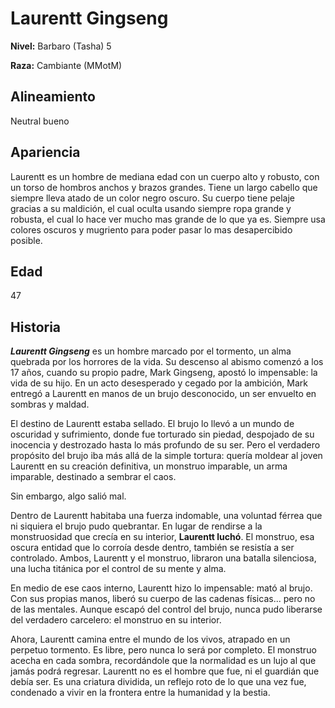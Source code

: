 # Laurentt Gingseng

**Nivel:** Barbaro (Tasha) 5

**Raza:** Cambiante (MMotM)

## Alineamiento
Neutral bueno

## Apariencia
Laurentt es un hombre de mediana edad con un cuerpo alto y robusto, con un torso de hombros anchos y brazos grandes. Tiene un largo cabello que siempre lleva atado de un color negro oscuro. Su cuerpo tiene pelaje gracias a su maldición, el cual oculta usando siempre ropa grande y robusta, el cual lo hace ver mucho mas grande de lo que ya es. Siempre usa colores oscuros y mugriento para poder pasar lo mas desapercibido posible.

## Edad
47

## Historia
***Laurentt Gingseng*** es un hombre marcado por el tormento, un alma quebrada por los horrores de la vida. Su descenso al abismo comenzó a los 17 años, cuando su propio padre, Mark Gingseng, apostó lo impensable: la vida de su hijo. En un acto desesperado y cegado por la ambición, Mark entregó a Laurentt en manos de un brujo desconocido, un ser envuelto en sombras y maldad.

El destino de Laurentt estaba sellado. El brujo lo llevó a un mundo de oscuridad y sufrimiento, donde fue torturado sin piedad, despojado de su inocencia y destrozado hasta lo más profundo de su ser. Pero el verdadero propósito del brujo iba más allá de la simple tortura: quería moldear al joven Laurentt en su creación definitiva, un monstruo imparable, un arma imparable, destinado a sembrar el caos.

Sin embargo, algo salió mal.

Dentro de Laurentt habitaba una fuerza indomable, una voluntad férrea que ni siquiera el brujo pudo quebrantar. En lugar de rendirse a la monstruosidad que crecía en su interior, **Laurentt luchó**. El monstruo, esa oscura entidad que lo corroía desde dentro, también se resistía a ser controlado. Ambos, Laurentt y el monstruo, libraron una batalla silenciosa, una lucha titánica por el control de su mente y alma.

En medio de ese caos interno, Laurentt hizo lo impensable: mató al brujo. Con sus propias manos, liberó su cuerpo de las cadenas físicas... pero no de las mentales. Aunque escapó del control del brujo, nunca pudo liberarse del verdadero carcelero: el monstruo en su interior.

Ahora, Laurentt camina entre el mundo de los vivos, atrapado en un perpetuo tormento. Es libre, pero nunca lo será por completo. El monstruo acecha en cada sombra, recordándole que la normalidad es un lujo al que jamás podrá regresar. Laurentt no es el hombre que fue, ni el guardián que debía ser. Es una criatura dividida, un reflejo roto de lo que una vez fue, condenado a vivir en la frontera entre la humanidad y la bestia.



